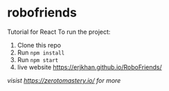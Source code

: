 # robofriends
Tutorial for React
To run the project:

1. Clone this repo
2. Run `npm install`
3. Run `npm start`
4. live website https://erjkhan.github.io/RoboFriends/

*visist https://zerotomastery.io/ for more*
